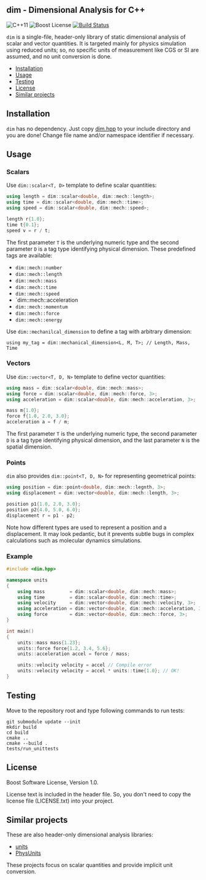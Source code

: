 dim - Dimensional Analysis for C++
----------------------------------

![C++11][cxx-badge]
![Boost License][license-badge]
[![Build Status][travis-badge]][travis-url]

[cxx-badge]: https://img.shields.io/badge/C%2B%2B-11-orange.svg
[license-badge]: https://img.shields.io/badge/license-Boost-blue.svg
[travis-badge]: https://travis-ci.org/snsinfu/dim.svg?branch=master
[travis-url]: https://travis-ci.org/snsinfu/dim

`dim` is a single-file, header-only library of static dimensional analysis of
scalar and vector quantities. It is targeted mainly for physics simulation
using reduced units; so, no specific units of measurement like CGS or SI are
assumed, and no unit conversion is done.

- [Installation](#installation)
- [Usage](#usage)
- [Testing](#testing)
- [License](#license)
- [Similar projects](#similar-projects)

## Installation

`dim` has no dependency. Just copy [dim.hpp][dim.hpp] to your include directory
and you are done! Change file name and/or namespace identifier if necessary.

[dim.hpp]: https://raw.githubusercontent.com/snsinfu/dim/master/dim/dim.hpp

## Usage

### Scalars

Use `dim::scalar<T, D>` template to define scalar quantities:

```c++
using length = dim::scalar<double, dim::mech::length>;
using time = dim::scalar<double, dim::mech::time>;
using speed = dim::scalar<double, dim::mech::speed>;

length r{1.0};
time t{0.1};
speed v = r / t;
```

The first parameter `T` is the underlying numeric type and the second parameter
`D` is a tag type identifying physical dimension. These predefined tags are
available:

- `dim::mech::number`
- `dim::mech::length`
- `dim::mech::mass`
- `dim::mech::time`
- `dim::mech::speed`
- `dim::mech::acceleration
- `dim::mech::momentum`
- `dim::mech::force`
- `dim::mech::energy`

Use `dim::mechanilcal_dimension` to define a tag with arbitrary dimension:

```
using my_tag = dim::mechanical_dimension<L, M, T>; // Length, Mass, Time
```

### Vectors

Use `dim::vector<T, D, N>` template to define vector quantities:

```c++
using mass = dim::scalar<double, dim::mech::mass>;
using force = dim::scalar<double, dim::mech::force, 3>;
using acceleration = dim::scalar<double, dim::mech::acceleration, 3>;

mass m{1.0};
force f{1.0, 2.0, 3.0};
acceleration a = f / m;
```

The first parameter `T` is the underlying numeric type, the second parameter
`D` is a tag type identifying physical dimension, and the last parameter `N`
is the spatial dimension.

### Points

`dim` also provides `dim::point<T, D, N>` for representing geometrical points:

```c++
using position = dim::point<double, dim::mech::legnth, 3>;
using displacement = dim::vector<double, dim::mech::length, 3>;

position p1{1.0, 2.0, 3.0};
position p2{4.0, 5.0, 6.0};
displacement r = p1 - p2;
```

Note how different types are used to represent a position and a displacement.
It may look pedantic, but it prevents subtle bugs in complex calculations such
as molecular dynamics simulations.

### Example

```c++
#include <dim.hpp>

namespace units
{
    using mass         = dim::scalar<double, dim::mech::mass>;
    using time         = dim::scalar<double, dim::mech::time>;
    using velocity     = dim::vector<double, dim::mech::velocity, 3>;
    using acceleration = dim::vector<double, dim::mech::acceleration, 3>;
    using force        = dim::vector<double, dim::mech::force, 3>;
}

int main()
{
    units::mass mass{1.23};
    units::force force{1.2, 3.4, 5.6};
    units::acceleration accel = force / mass;

    units::velocity velocity = accel // Compile error
    units::velocity velocity = accel * units::time{1.0}; // OK!
}
```

## Testing

Move to the repository root and type following commands to run tests:

```console
git submodule update --init
mkdir build
cd build
cmake ..
cmake --build .
tests/run_unittests
```

## License

Boost Software License, Version 1.0.

License text is included in the header file. So, you don't need to copy the
license file (LICENSE.txt) into your project.

## Similar projects

These are also header-only dimensional analysis libraries:

- [units](https://github.com/nholthaus/units)
- [PhysUnits](https://github.com/martinmoene/PhysUnits-CT-Cpp11)

These projects focus on scalar quantities and provide implicit unit conversion.
